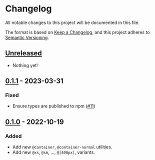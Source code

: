 # Changelog

All notable changes to this project will be documented in this file.

The format is based on [Keep a Changelog](https://keepachangelog.com/en/1.0.0/),
and this project adheres to [Semantic Versioning](https://semver.org/spec/v2.0.0.html).

## [Unreleased]

- Nothing yet!

## [0.1.1] - 2023-03-31

### Fixed

- Ensure types are published to npm ([#11](https://github.com/tailwindlabs/tailwindcss-container-queries/pull/11))

## [0.1.0] - 2022-10-19

### Added

- Add new `@container`, `@container-normal` utilities.
- Add new `@xs`, `@sm`, ..., `@[400px]`, variants.

[unreleased]: https://github.com/tailwindlabs/tailwindcss-container-queries/compare/v0.1.1...HEAD
[0.1.1]: https://github.com/tailwindlabs/tailwindcss-container-queries/compare/v0.1.0...v0.1.1
[0.1.0]: https://github.com/tailwindlabs/tailwindcss-container-queries/releases/tag/v0.1.0

